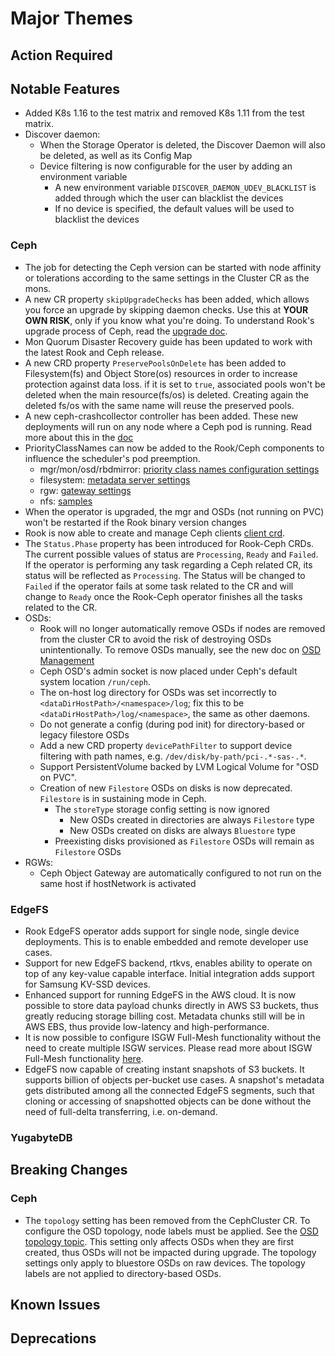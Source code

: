# Major Themes

## Action Required

## Notable Features

- Added K8s 1.16 to the test matrix and removed K8s 1.11 from the test matrix.
- Discover daemon:
  - When the Storage Operator is deleted, the Discover Daemon will also be deleted, as well as its Config Map
  - Device filtering is now configurable for the user by adding an environment variable
    - A new environment variable `DISCOVER_DAEMON_UDEV_BLACKLIST` is added through which the user can blacklist the devices
    - If no device is specified, the default values will be used to blacklist the devices

### Ceph

- The job for detecting the Ceph version can be started with node affinity or tolerations according to the same settings in the Cluster CR as the mons.
- A new CR property `skipUpgradeChecks` has been added, which allows you force an upgrade by skipping daemon checks. Use this at **YOUR OWN RISK**, only if you know what you're doing. To understand Rook's upgrade process of Ceph, read the [upgrade doc](Documentation/ceph-upgrade.html#ceph-version-upgrades).
- Mon Quorum Disaster Recovery guide has been updated to work with the latest Rook and Ceph release.
- A new CRD property `PreservePoolsOnDelete` has been added to Filesystem(fs) and Object Store(os) resources in order to increase protection against data loss. if it is set to `true`, associated pools won't be deleted when the main resource(fs/os) is deleted. Creating again the deleted fs/os with the same name will reuse the preserved pools.
- A new ceph-crashcollector controller has been added. These new deployments will run on any node where a Ceph pod is running. Read more about this in the [doc](Documentation/ceph-cluster-crd.html#cluster-wide-resources-configuration-settings)
- PriorityClassNames can now be added to the Rook/Ceph components to influence the scheduler's pod preemption.
  - mgr/mon/osd/rbdmirror: [priority class names configuration settings](Documentation/ceph-cluster-crd.md#priority-class-names-configuration-settings)
  - filesystem: [metadata server settings](Documentation/ceph-filesystem-crd.md#metadata-server-settings)
  - rgw: [gateway settings](Documentation/ceph-object-store-crd.md#gateway-settings)
  - nfs: [samples](Documentation/ceph-nfs-crd.md#samples)
- When the operator is upgraded, the mgr and OSDs (not running on PVC) won't be restarted if the Rook binary version changes
- Rook is now able to create and manage Ceph clients [client crd](Documentation/ceph-client-crd.html).
- The `Status.Phase` property has been introduced for Rook-Ceph CRDs. The current possible values of status are `Processing`, `Ready` and `Failed`. If the operator is performing any task regarding a Ceph related CR, its status will be reflected as `Processing`. The Status will be changed to `Failed` if the operator fails at some task related to the CR and will change to `Ready` once the Rook-Ceph operator finishes all the tasks related to the CR.
- OSDs:
  - Rook will no longer automatically remove OSDs if nodes are removed from the cluster CR to avoid the risk of destroying OSDs unintentionally.
To remove OSDs manually, see the new doc on [OSD Management](Documentation/ceph-osd-mgmt.md)
  - Ceph OSD's admin socket is now placed under Ceph's default system location `/run/ceph`.
  - The on-host log directory for OSDs was set incorrectly to `<dataDirHostPath>/<namespace>/log`;
    fix this to be `<dataDirHostPath>/log/<namespace>`, the same as other daemons.
  - Do not generate a config (during pod init) for directory-based or legacy filestore OSDs
  - Add a new CRD property `devicePathFilter` to support device filtering with path names, e.g. `/dev/disk/by-path/pci-.*-sas-.*`.
  - Support PersistentVolume backed by LVM Logical Volume for "OSD on PVC".
  - Creation of new `Filestore` OSDs on disks is now deprecated. `Filestore` is in sustaining mode in Ceph.
    - The `storeType` storage config setting is now ignored
      - New OSDs created in directories are always `Filestore` type
      - New OSDs created on disks are always `Bluestore` type
    - Preexisting disks provisioned as `Filestore` OSDs will remain as `Filestore` OSDs
- RGWs:
  - Ceph Object Gateway are automatically configured to not run on the same host if hostNetwork is activated

### EdgeFS

- Rook EdgeFS operator adds support for single node, single device deployments. This is to enable embedded and remote developer use cases.
- Support for new EdgeFS backend, rtkvs, enables ability to operate on top of any key-value capable interface. Initial integration adds support for Samsung KV-SSD devices.
- Enhanced support for running EdgeFS in the AWS cloud. It is now possible to store data payload chunks directly in AWS S3 buckets, thus greatly reducing storage billing cost. Metadata chunks still will be in AWS EBS, thus provide low-latency and high-performance.
- It is now possible to configure ISGW Full-Mesh functionality without the need to create multiple ISGW services. Please read more about ISGW Full-Mesh functionality [here](http://highpeakdata.com).
- EdgeFS now capable of creating instant snapshots of S3 buckets. It supports billion of objects per-bucket use cases. A snapshot's metadata gets distributed among all the connected EdgeFS segments, such that cloning or accessing of snapshotted objects can be done without the need of full-delta transferring, i.e. on-demand.

### YugabyteDB


## Breaking Changes

### Ceph
- The `topology` setting has been removed from the CephCluster CR. To configure the OSD topology, node labels must be applied.
See the [OSD topology topic](ceph-cluster-crd.md#osd-topology). This setting only affects OSDs when they are first created, thus OSDs will not be impacted during upgrade.
The topology settings only apply to bluestore OSDs on raw devices. The topology labels are not applied to directory-based OSDs.


## Known Issues

### <Storage Provider>


## Deprecations

### <Storage Provider>
